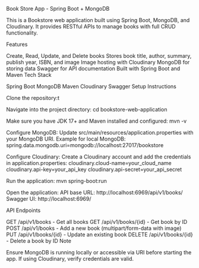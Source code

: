 Book Store App - Spring Boot + MongoDB

This is a Bookstore web application built using Spring Boot, MongoDB, and Cloudinary. It provides RESTful APIs to manage books with full CRUD functionality.

Features

Create, Read, Update, and Delete books
Stores book title, author, summary, publish year, ISBN, and image
Image hosting with Cloudinary
MongoDB for storing data
Swagger for API documentation
Built with Spring Boot and Maven
Tech Stack

Spring Boot
MongoDB
Maven
Cloudinary
Swagger
Setup Instructions

Clone the repository:t

Navigate into the project directory: cd bookstore-web-application

Make sure you have JDK 17+ and Maven installed and configured: mvn -v

Configure MongoDB: Update src/main/resources/application.properties with your MongoDB URI. Example for local MongoDB: spring.data.mongodb.uri=mongodb://localhost:27017/bookstore

Configure Cloudinary: Create a Cloudinary account and add the credentials in application.properties: cloudinary.cloud-name=your_cloud_name cloudinary.api-key=your_api_key cloudinary.api-secret=your_api_secret

Run the application: mvn spring-boot:run

Open the application: API base URL: http://localhost:6969/api/v1/books/ Swagger UI: http://localhost:6969/

API Endpoints

GET /api/v1/books - Get all books
GET /api/v1/books/{id} - Get book by ID
POST /api/v1/books - Add a new book (multipart/form-data with image)
PUT /api/v1/books/{id} - Update an existing book
DELETE /api/v1/books/{id} - Delete a book by ID
Note

Ensure MongoDB is running locally or accessible via URI before starting the app. If using Cloudinary, verify credentials are valid.
